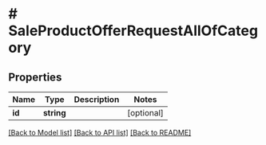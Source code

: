 # # SaleProductOfferRequestAllOfCategory

## Properties

Name | Type | Description | Notes
------------ | ------------- | ------------- | -------------
**id** | **string** |  | [optional]

[[Back to Model list]](../../README.md#models) [[Back to API list]](../../README.md#endpoints) [[Back to README]](../../README.md)
